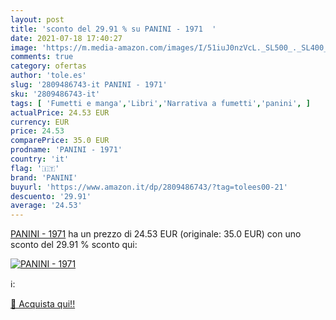 ```yaml
---
layout: post
title: 'sconto del 29.91 % su PANINI - 1971  '
date: 2021-07-18 17:40:27
image: 'https://m.media-amazon.com/images/I/51iuJ0nzVcL._SL500_._SL400_.jpg'
comments: true
category: ofertas
author: 'tole.es'
slug: '2809486743-it PANINI - 1971'
sku: '2809486743-it'
tags: [ 'Fumetti e manga','Libri','Narrativa a fumetti','panini', ]
actualPrice: 24.53 EUR
currency: EUR
price: 24.53
comparePrice: 35.0 EUR
prodname: 'PANINI - 1971'
country: 'it'
flag: '🇮🇹'
brand: 'PANINI'
buyurl: 'https://www.amazon.it/dp/2809486743/?tag=tolees00-21'
descuento: '29.91'
average: '24.53'
---
```


[PANINI - 1971](https://www.amazon.it/dp/2809486743/?tag=tolees00-21) ha un prezzo di 24.53 EUR (originale: 35.0 EUR) con uno sconto del 29.91 % sconto qui:

[![PANINI - 1971](https://m.media-amazon.com/images/I/51iuJ0nzVcL._SL500_._SL400_.jpg)](https://www.amazon.it/dp/2809486743/?tag=tolees00-21)

ℹ️:


[🛒 Acquista qui!!](https://www.amazon.it/dp/2809486743/?tag=tolees00-21)

